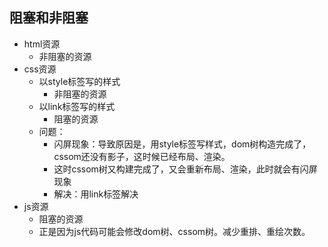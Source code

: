 ## 阻塞和非阻塞
* html资源
  * 非阻塞的资源
* css资源
  * 以style标签写的样式
    * 非阻塞的资源
  * 以link标签写的样式
    * 阻塞的资源
  * 问题：
    * 闪屏现象：导致原因是，用style标签写样式，dom树构造完成了，cssom还没有影子，这时候已经布局、渲染。
    * 这时cssom树又构建完成了，又会重新布局、渲染，此时就会有闪屏现象
    * 解决：用link标签解决
* js资源
  * 阻塞的资源  
  * 正是因为js代码可能会修改dom树、cssom树。减少重排、重绘次数。